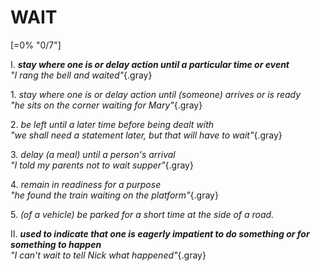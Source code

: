 # WAIT

[=0% "0/7"]

I. ***stay where one is or delay action until a particular time or event***<br>
*"I rang the bell and waited"*{.gray}

1\. *stay where one is or delay action until (someone) arrives or is ready*<br>
*"he sits on the corner waiting for Mary"*{.gray}

2\. *be left until a later time before being dealt with*<br>
*"we shall need a statement later, but that will have to wait"*{.gray}

3\. *delay (a meal) until a person's arrival*<br>
*"I told my parents not to wait supper"*{.gray}

4\. *remain in readiness for a purpose*<br>
*"he found the train waiting on the platform"*{.gray}

5\. *(of a vehicle) be parked for a short time at the side of a road.*

II. ***used to indicate that one is eagerly impatient to do something or for something to happen***<br>
*"I can't wait to tell Nick what happened"*{.gray}
